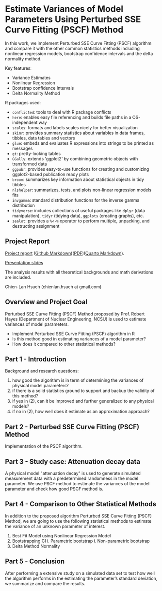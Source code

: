 # Estimate Variances of Model Parameters Using Perturbed SSE Curve Fitting (PSCF) Method

In this work, we implement Perturbed SSE Curve Fitting (PSCF) algorithm and compare it with the other common statistics methods including nonlinear regression models, bootstrap confidence intervals and the delta normality method.

Key features:

- Variance Estimates
- Nonlinear Regression
- Bootstrap confidence Intervals
- Delta Normality Method

R packages used:

- `conflicted`: tools to deal with R package conflicts
- `here`: enables easy file referencing and builds file paths in a OS-independent way
- `scales`: formats and labels scales nicely for better visualization
- `skimr`: provides summary statistics about variables in data frames, tibbles, data tables and vectors
- `glue`: embeds and evaluates R expressions into strings to be printed as messages
- `gt`: pretty-looking tables
- `GGally`: extends 'ggplot2' by combining geometric objects with transformed data
- `ggpubr`: provides easy-to-use functions for creating and customizing ggplot2-based publication ready plots
- `broom`: summarizes key information about statistical objects in tidy tibbles
- `nlshelper`: summarizes, tests, and plots non-linear regression models fits 
- `invgamma`: standard distribution functions for the inverse gamma distribution
- `tidyverse`: includes collections of useful packages like `dplyr` (data manipulation), `tidyr` (tidying data),  `ggplots` (creating graphs), etc.
- `zealot`: provides a `%<-%` operator to perform multiple, unpacking, and destructing assignment 

## Project Report

[Project report](https://rpubs.com/clh2021/1114624) ([Github Markdown](./z_main.md))([PDF](./z_main.pdf))([Quarto Markdown](./z_main.qmd)).

[Presentation slides](./Project_Presentation.pdf)

The analysis results with all theoretical backgrounds and math derivations are included.

Chien-Lan Hsueh (chienlan.hsueh at gmail.com)

## Overview and Project Goal

Perturbed SSE Curve Fitting (PSCF) Method proposed by Prof. Robert Hayes (Department of Nuclear Engineering, NCSU) is used to estimate variances of model parameters. 

- Implement Perturbed SSE Curve Fitting (PSCF) algorithm in R
- Is this method good in estimating variances of a model parameter?
- How does it compared to other statistical methods?


## Part 1 - Introduction 

Background and research questions:

  1. how good the algorithm is in term of determining the variances of physical model parameters?
  1. if there is a solid statistics ground to support and backup the validity of this method?
  1. if yes in (2), can it be improved and further generalized to any physical models?
  1. if no in (2), how well does it estimate as an approximation approach?

## Part 2 - Perturbed SSE Curve Fitting (PSCF) Method

Implementation of the PSCF algorithm.

## Part 3 - Study case: Attenuation decay data

A physical model "attenuation decay" is used to generate simulated measurement data with a predetermined randomness in the model parameter. We use PSCF method to estimate the variances of the model parameter and check how good PSCF method is.

## Part 4 - Comparison to Other Statistical Methods

In addition to the proposed algorithm Perturbed SSE Curve Fitting (PSCF) Method, we are going to use the following statistical methods to estimate the variance of an unknown parameter of interest.

1. Best Fit Model using Nonlinear Regression Model
1. Bootstrapping CI
  i. Parametric bootstrap
  i. Non-parametric bootstrap
1. Delta Method Normality

## Part 5 - Conclusion

After performing a extensive study on a simulated data set to test how well the algorithm performs in the estimating the parameter’s standard deviation, we summarize and compare the results.
